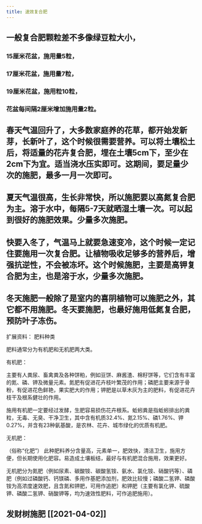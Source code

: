 ```yaml
---
title: 速效复合肥
---
```


## 一般复合肥颗粒差不多像绿豆粒大小，
### 15厘米花盆，施用量5粒，
### 17厘米花盆，施用量7粒，
### 19厘米花盆，施用粒10粒，
### 花盆每间隔2厘米增加施用量2粒。
## 春天气温回升了，大多数家庭养的花草，都开始发新芽，长新叶了，这个时候很需要营养。可以将土壤松土后，将适量的花卉复合肥，埋在土壤5cm下，至少在2cm下为宜。适当浇水压实即可。这期间，要足量少次的施肥，最多一月一次即可。
## 夏天气温很高，生长非常快，所以施肥要以高氮复合肥为主。溶于水中，每隔5-7天就晒湿土壤一次。可以起到很好的施肥效果。少量多次施肥。
## 快要入冬了，气温马上就要急速变冷，这个时候一定记住要施用一次复合肥。让植物吸收足够多的营养后，增强抗逆性，不会被冻坏。这个时候施肥，主要是高钾复合肥为主，也是溶于水，少量多次施肥。
## 冬天施肥一般除了是室内的喜阴植物可以施肥之外，其它都不用施肥。冬天要施肥，也最好施用低氮复合肥，预防叶子冻伤。



扩展资料：
肥料种类

肥料通常分为有机肥和无机肥两大类。

有机肥：

主要有人粪尿、畜禽粪及各种饼粕，例如豆饼、麻酱渣、棉籽饼等，它们含有丰富的氮、磷、钾及微量元素。氮肥有促进花卉枝叶繁茂的作用；磷肥主要来源于骨粉，有促进花色鲜艳，果实肥大的作用；钾肥是以草木灰为主的肥料，有促进花卉枝干及根系健壮的作用。

施用有机肥一定要经过发酵，生肥容易损伤花卉根系。蚯蚓粪是指蚯蚓排出的粪粒，无毒、无臭、干净卫生，其中含有机质32.4%、氮2.15%、磷1.76%、钾0.27%，并含有23种氨基酸，是农林、花卉、城市绿化的优质有机肥。

无机肥：

（俗称“化肥”） 此种肥料养分含量高，元素单一，肥效快，清洁卫生，施用方便，但长期使用化肥容。易造成土壤板结，最好与有机肥混合施用，效果更好。

无机肥分为氮肥（例如尿素、碳酸铵、碳酸氢铵、氨水、氯化铵、硝酸钙等）、磷肥（例如过磷酸钙、钙镁磷、多用作基肥添加剂，肥效比较慢；磷酸二氢钾、磷酸铵为高浓度速效肥，且含氮和钾肥，可用作追肥）和钾肥（主要有氯化钾、硫酸钾、磷酸二氢钾、硝酸钾等，均为速效性肥料，可作追肥施用）。
## 发财树施肥 [[2021-04-02]]

